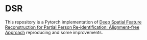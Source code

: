 # DSR
This repository is a Pytorch implementation of [Deep Spatial Feature Reconstruction for Partial Person Re-identification:
Alignment-free Approach](http://openaccess.thecvf.com/content_cvpr_2018/papers/He_Deep_Spatial_Feature_CVPR_2018_paper.pdf) reproducing and some improvements.
